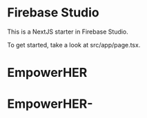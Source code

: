 # Firebase Studio

This is a NextJS starter in Firebase Studio.

To get started, take a look at src/app/page.tsx.
# EmpowerHER
# EmpowerHER-
